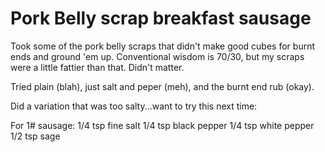   # Pork Belly scrap breakfast sausage 

Took some of the pork belly scraps that didn't make good cubes for burnt ends and ground 'em up.  Conventional wisdom is 70/30, but my scraps were a little fattier than that.  Didn't matter.

Tried plain (blah), just salt and peper (meh), and the burnt end rub (okay).

Did a variation that was too salty...want to try this next time:

For 1# sausage:
1/4 tsp fine salt
1/4 tsp black pepper
1/4 tsp white pepper
1/2 tsp sage
